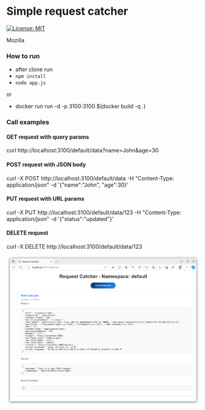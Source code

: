 # Simple request catcher

[![License: MIT](https://img.shields.io/badge/License-MIT-yellow.svg)](https://opensource.org/licenses/MIT)

Mozilla
### How to run

* after clone run
* `npm install`
* `node app.js`

or
* docker run run -d -p 3100:3100 $(docker build -q .)

### Call examples

#### GET request with query params

curl http://localhost:3100/default/data?name=John&age=30

#### POST request with JSON body

curl -X POST http://localhost:3100/default/data -H "Content-Type: application/json" -d '{"name":"John", "age":30}'

#### PUT request with URL params

curl -X PUT http://localhost:3100/default/data/123 -H "Content-Type: application/json" -d '{"status":"updated"}'

#### DELETE request

curl -X DELETE http://localhost:3100/default/data/123


![image](doc/image1.png)


